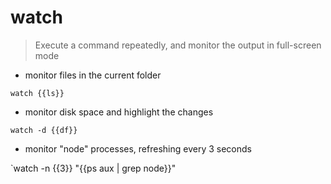 # watch

> Execute a command repeatedly, and monitor the output in full-screen mode

- monitor files in the current folder

`watch {{ls}}`

- monitor disk space and highlight the changes

`watch -d {{df}}`

- monitor "node" processes, refreshing every 3 seconds

`watch -n {{3}} "{{ps aux | grep node}}"
